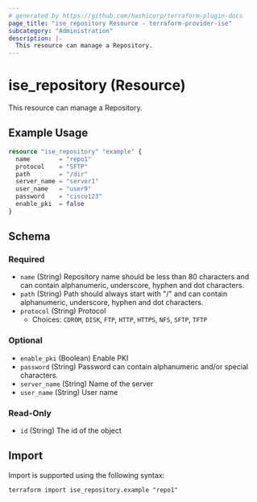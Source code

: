 ```yaml
---
# generated by https://github.com/hashicorp/terraform-plugin-docs
page_title: "ise_repository Resource - terraform-provider-ise"
subcategory: "Administration"
description: |-
  This resource can manage a Repository.
---
```


# ise_repository (Resource)

This resource can manage a Repository.

## Example Usage

```terraform
resource "ise_repository" "example" {
  name        = "repo1"
  protocol    = "SFTP"
  path        = "/dir"
  server_name = "server1"
  user_name   = "user9"
  password    = "cisco123"
  enable_pki  = false
}
```

<!-- schema generated by tfplugindocs -->
## Schema

### Required

- `name` (String) Repository name should be less than 80 characters and can contain alphanumeric, underscore, hyphen and dot characters.
- `path` (String) Path should always start with "/" and can contain alphanumeric, underscore, hyphen and dot characters.
- `protocol` (String) Protocol
  - Choices: `CDROM`, `DISK`, `FTP`, `HTTP`, `HTTPS`, `NFS`, `SFTP`, `TFTP`

### Optional

- `enable_pki` (Boolean) Enable PKI
- `password` (String) Password can contain alphanumeric and/or special characters.
- `server_name` (String) Name of the server
- `user_name` (String) User name

### Read-Only

- `id` (String) The id of the object

## Import

Import is supported using the following syntax:

```shell
terraform import ise_repository.example "repo1"
```
